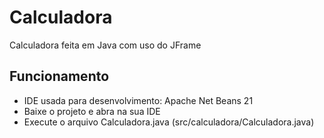 # Calculadora
Calculadora feita em Java com uso do JFrame

## Funcionamento
- IDE usada para desenvolvimento: Apache Net Beans 21
- Baixe o projeto e abra na sua IDE
- Execute o arquivo Calculadora.java (src/calculadora/Calculadora.java)
